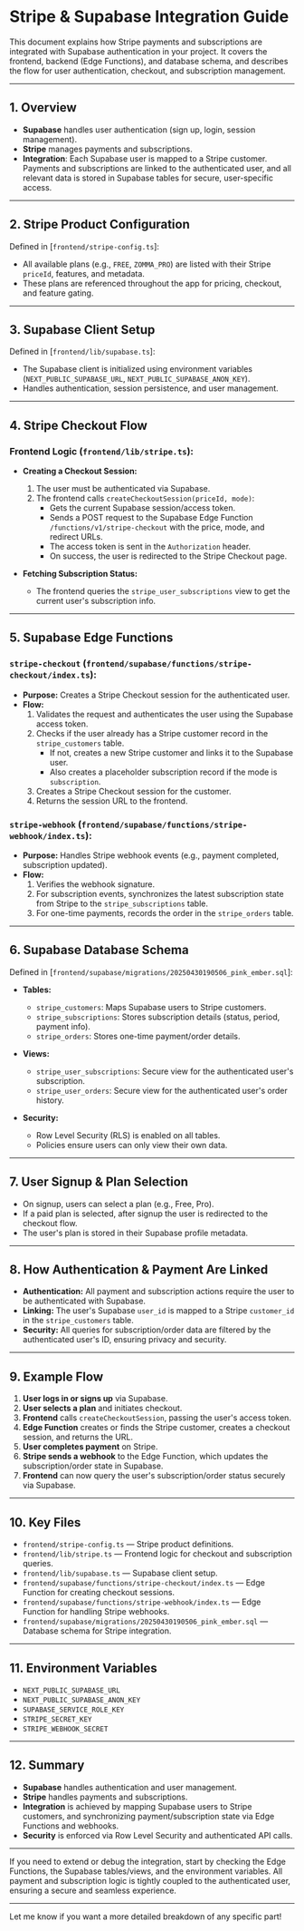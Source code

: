 # Stripe & Supabase Integration Guide

This document explains how Stripe payments and subscriptions are integrated with Supabase authentication in your project. It covers the frontend, backend (Edge Functions), and database schema, and describes the flow for user authentication, checkout, and subscription management.

---

## 1. Overview

- **Supabase** handles user authentication (sign up, login, session management).
- **Stripe** manages payments and subscriptions.
- **Integration**: Each Supabase user is mapped to a Stripe customer. Payments and subscriptions are linked to the authenticated user, and all relevant data is stored in Supabase tables for secure, user-specific access.

---

## 2. Stripe Product Configuration

Defined in [`frontend/stripe-config.ts`]:

- All available plans (e.g., `FREE`, `ZOMMA_PRO`) are listed with their Stripe `priceId`, features, and metadata.
- These plans are referenced throughout the app for pricing, checkout, and feature gating.

---

## 3. Supabase Client Setup

Defined in [`frontend/lib/supabase.ts`]:

- The Supabase client is initialized using environment variables (`NEXT_PUBLIC_SUPABASE_URL`, `NEXT_PUBLIC_SUPABASE_ANON_KEY`).
- Handles authentication, session persistence, and user management.

---

## 4. Stripe Checkout Flow

### Frontend Logic (`frontend/lib/stripe.ts`):

- **Creating a Checkout Session:**
  1. The user must be authenticated via Supabase.
  2. The frontend calls `createCheckoutSession(priceId, mode)`:
      - Gets the current Supabase session/access token.
      - Sends a POST request to the Supabase Edge Function `/functions/v1/stripe-checkout` with the price, mode, and redirect URLs.
      - The access token is sent in the `Authorization` header.
      - On success, the user is redirected to the Stripe Checkout page.

- **Fetching Subscription Status:**
  - The frontend queries the `stripe_user_subscriptions` view to get the current user's subscription info.

---

## 5. Supabase Edge Functions

### `stripe-checkout` (`frontend/supabase/functions/stripe-checkout/index.ts`):

- **Purpose:** Creates a Stripe Checkout session for the authenticated user.
- **Flow:**
  1. Validates the request and authenticates the user using the Supabase access token.
  2. Checks if the user already has a Stripe customer record in the `stripe_customers` table.
      - If not, creates a new Stripe customer and links it to the Supabase user.
      - Also creates a placeholder subscription record if the mode is `subscription`.
  3. Creates a Stripe Checkout session for the customer.
  4. Returns the session URL to the frontend.

### `stripe-webhook` (`frontend/supabase/functions/stripe-webhook/index.ts`):

- **Purpose:** Handles Stripe webhook events (e.g., payment completed, subscription updated).
- **Flow:**
  1. Verifies the webhook signature.
  2. For subscription events, synchronizes the latest subscription state from Stripe to the `stripe_subscriptions` table.
  3. For one-time payments, records the order in the `stripe_orders` table.

---

## 6. Supabase Database Schema

Defined in [`frontend/supabase/migrations/20250430190506_pink_ember.sql`]:

- **Tables:**
  - `stripe_customers`: Maps Supabase users to Stripe customers.
  - `stripe_subscriptions`: Stores subscription details (status, period, payment info).
  - `stripe_orders`: Stores one-time payment/order details.

- **Views:**
  - `stripe_user_subscriptions`: Secure view for the authenticated user's subscription.
  - `stripe_user_orders`: Secure view for the authenticated user's order history.

- **Security:**
  - Row Level Security (RLS) is enabled on all tables.
  - Policies ensure users can only view their own data.

---

## 7. User Signup & Plan Selection

- On signup, users can select a plan (e.g., Free, Pro).
- If a paid plan is selected, after signup the user is redirected to the checkout flow.
- The user's plan is stored in their Supabase profile metadata.

---

## 8. How Authentication & Payment Are Linked

- **Authentication:** All payment and subscription actions require the user to be authenticated with Supabase.
- **Linking:** The user's Supabase `user_id` is mapped to a Stripe `customer_id` in the `stripe_customers` table.
- **Security:** All queries for subscription/order data are filtered by the authenticated user's ID, ensuring privacy and security.

---

## 9. Example Flow

1. **User logs in or signs up** via Supabase.
2. **User selects a plan** and initiates checkout.
3. **Frontend** calls `createCheckoutSession`, passing the user's access token.
4. **Edge Function** creates or finds the Stripe customer, creates a checkout session, and returns the URL.
5. **User completes payment** on Stripe.
6. **Stripe sends a webhook** to the Edge Function, which updates the subscription/order state in Supabase.
7. **Frontend** can now query the user's subscription/order status securely via Supabase.

---

## 10. Key Files

- `frontend/stripe-config.ts` — Stripe product definitions.
- `frontend/lib/stripe.ts` — Frontend logic for checkout and subscription queries.
- `frontend/lib/supabase.ts` — Supabase client setup.
- `frontend/supabase/functions/stripe-checkout/index.ts` — Edge Function for creating checkout sessions.
- `frontend/supabase/functions/stripe-webhook/index.ts` — Edge Function for handling Stripe webhooks.
- `frontend/supabase/migrations/20250430190506_pink_ember.sql` — Database schema for Stripe integration.

---

## 11. Environment Variables

- `NEXT_PUBLIC_SUPABASE_URL`
- `NEXT_PUBLIC_SUPABASE_ANON_KEY`
- `SUPABASE_SERVICE_ROLE_KEY`
- `STRIPE_SECRET_KEY`
- `STRIPE_WEBHOOK_SECRET`

---

## 12. Summary

- **Supabase** handles authentication and user management.
- **Stripe** handles payments and subscriptions.
- **Integration** is achieved by mapping Supabase users to Stripe customers, and synchronizing payment/subscription state via Edge Functions and webhooks.
- **Security** is enforced via Row Level Security and authenticated API calls.

---

If you need to extend or debug the integration, start by checking the Edge Functions, the Supabase tables/views, and the environment variables. All payment and subscription logic is tightly coupled to the authenticated user, ensuring a secure and seamless experience.

---

Let me know if you want a more detailed breakdown of any specific part! 